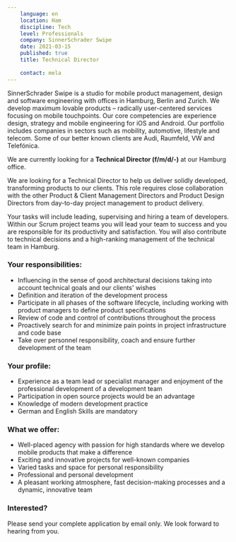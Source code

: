 ```yaml
---
    language: en
    location: Ham
    discipline: Tech
    level: Professionals
    company: SinnerSchrader Swipe
    date: 2021-03-15
    published: true
    title: Technical Director
     
    contact: mela
---
```

SinnerSchrader Swipe is a studio for mobile product management, design and software engineering with offices in Hamburg, Berlin and Zurich. We develop maximum lovable products – radically user-centered services focusing on mobile touchpoints. Our core competencies are experience design, strategy and mobile engineering for iOS and Android. Our portfolio includes companies in sectors such as mobility, automotive, lifestyle and telecom. Some of our better known clients are Audi, Raumfeld, VW and Telefónica.

We are currently looking for a **Technical Director (f/m/d/-)** at our Hamburg office.

We are looking for a Technical Director to help us deliver solidly developed, transforming products to our clients. This role requires close collaboration with the other Product & Client Management Directors and Product Design Directors from day-to-day project management to product delivery.

Your tasks will include leading, supervising and hiring a team of developers. Within our Scrum project teams you will lead your team to success and you are responsible for its productivity and satisfaction. You will also contribute to technical decisions and a high-ranking management of the technical team in Hamburg.

### Your responsibilities:

- Influencing in the sense of good architectural decisions taking into account technical goals and our clients' wishes
- Definition and iteration of the development process
- Participate in all phases of the software lifecycle, including working with product managers to define product specifications
- Review of code and control of contributions throughout the process
- Proactively search for and minimize pain points in project infrastructure and code base
- Take over personnel responsibility, coach and ensure further development of the team

### Your profile:

- Experience as a team lead or specialist manager and enjoyment of the professional development of a development team
- Participation in open source projects would be an advantage
- Knowledge of modern development practice
- German and English Skills are mandatory

### What we offer:

- Well-placed agency with passion for high standards where we develop mobile products that make a difference
- Exciting and innovative projects for well-known companies
- Varied tasks and space for personal responsibility
- Professional and personal development
- A pleasant working atmosphere, fast decision-making processes and a dynamic, innovative team

### Interested?

Please send your complete application by email only. We look forward to hearing from you.
